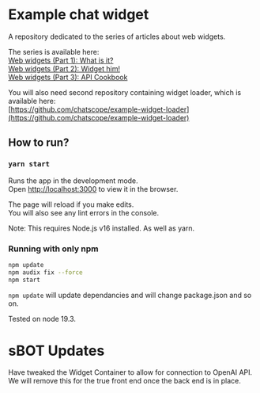 # Example chat widget

A repository dedicated to the series of articles about web widgets.  

The series is available here:  
[Web widgets (Part 1): What is it?](https://chatscope.io/blog/web-widgets-part-1-what-is-it/)  
[Web widgets (Part 2): Widget him!](https://chatscope.io/blog/web-widgets-part-2-widget-him/)  
[Web widgets (Part 3): API Cookbook](https://chatscope.io/blog/web-widgets-part-3-api-cookbook/)  

You will also need second repository containing widget loader, which is available here:  
[https://github.com/chatscope/example-widget-loader](https://github.com/chatscope/example-widget-loader)  

## How to run?
### `yarn start`

Runs the app in the development mode.  
Open [http://localhost:3000](http://localhost:3000) to view it in the browser.  

The page will reload if you make edits.  
You will also see any lint errors in the console.

Note: This requires Node.js v16 installed. As well as yarn.

### Running with only npm

```bash
npm update
npm audix fix --force
npm start
```

```npm update``` will update dependancies and will change package.json and so on. 

Tested on node 19.3.

# sBOT Updates
Have tweaked the Widget Container to allow for connection to OpenAI API. We will remove this for the true front end once the back end is in place.

